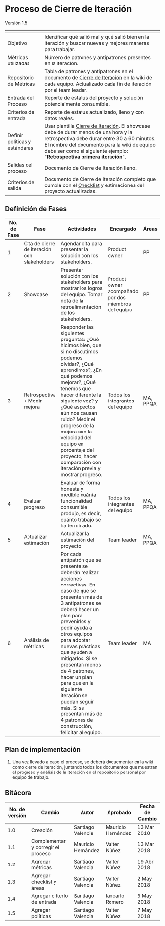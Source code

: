 # Proceso de Cierre de Iteración
Versión 1.5


[]() | []()
--|--
Objetivo| Identificar qué salió mal y qué salió bien en la iteración y buscar nuevas y mejores maneras para trabajar.
Métricas utilizadas | Número de patrones y antipatrones presentes en la iteración.
Repositorio de Métricas | Tabla de patrones y antipatrones en el documento de [Cierre de Iteración](https://github.com/CaveLabs-1/Wiki/blob/master/Construccion/Formatos/Formato%20Cierre%20Iteracion.docx) en la wiki de cada equipo. Actualizado cada fin de iteración por el team leader.
Entrada del Proceso | Reporte de estatus del proyecto y solución potencialmente consumible.
Criterios de entrada | Reporte de estatus actualizado, lleno y con datos reales.
Definir políticas y estándares | Usar plantilla [Cierre de Iteración](https://github.com/CaveLabs-1/Wiki/blob/master/Construccion/Formatos/Formato%20Cierre%20Iteracion.docx). El showcase debe de durar menos de una hora y la retrospectiva debe durar entre 30 a 60 minutos. El nombre del documento para la wiki de equipo debe ser como el siguiente ejemplo: "**Retrospectiva primera iteración**".
Salidas del proceso | Documento de Cierre de Iteración lleno.
Criterios de salida | Documento de Cierre de Iteración completo que cumpla con el [Checklist](https://docs.google.com/spreadsheets/d/1E3PXosCO8mxCq0RUxvfxhA1UivitAMSOFn8_55uXOH0/edit#gid=1203402754) y estimaciones del proyecto actualizadas.

## Definición de Fases
No. de Fase | Fase | Actividades | Encargado | Áreas
------------|------|-------------|-----------|------ 
1 | Cita de cierre de iteración con stakeholders | Agendar cita para presentar la solución con los stakeholders. | Product owner | PP
2 | Showcase | Presentar solución con los stakeholders para mostrar los logros del equipo. Tomar nota de la retroalimentación de los stakeholders.  | Product owner acompañado por dos miembros del equipo | PP
3 | Retrospectiva + Medir mejora | Responder las siguientes preguntas: ¿Qué hicimos bien, que si no discutimos podemos olvidar?, ¿Qué aprendimos?, ¿En qué podemos mejorar?, ¿Qué tenemos que hacer diferente la siguiente vez? y ¿Qué aspectos aún nos causan ruido? Medir el progreso de la mejora con la velocidad del equipo en porcentaje del proyecto, hacer comparación con iteración previa y mostrar progreso.| Todos los integrantes del equipo | MA, PPQA
4 | Evaluar progreso | Evaluar de forma honesta y medible cuánta funcionalidad consumible produjo, es decir, cuánto trabajo se ha terminado. | Todos los integrantes del equipo | MA, PPQA
5 | Actualizar estimación | Actualizar la estimación del proyecto. | Team leader | MA, PPQA
6 | Análisis de métricas | Por cada antipatrón que se presente se deberán realizar acciones correctivas. En caso de que se presenten más de 3 antipatrones se deberá hacer un plan para prevenirlos y pedir ayuda a otros equipos para adoptar nuevas prácticas que ayuden a mitigarlos. Si se presentan menos de 4 patrones, hacer un plan para que en la siguiente iteración se puedan seguir más. Si se presentan más de 4 patrones de construcción, felicitar al equipo.  | Team leader | MA

## Plan de implementación
1. Una vez llevado a cabo el proceso, se deberá docuementar en la wiki como cierre de iteración, juntando todos los documentos que muestran el progreso y análisis de la iteración en el repositorio personal por equipo de trabajo.

## Bitácora
No. de versión | Cambio | Autor | Aprobado | Fecha de Cambio
---------------|--------|-------|----------|-----------------
1.0 | Creación | Santiago Valencia | Mauricio Hernández | 13 Mar 2018
1.1 | Complementar y corregir el proceso | Mauricio Hernández | Valter Núñez | 13 Mar 2018
1.2 | Agregar métricas | Santiago Valencia | Valter Núñez | 19 Abr 2018
1.3 | Agregar checklist y áreas | Santiago Valencia | Valter Núñez | 2 May 2018
1.4 | Agregar criterio de entrada | Santiago Valencia | Iancarlo Romero | 3 May 2018
1.5 | Agregar políticas | Santiago Valencia | Valter Núñez | 7 May 2018


